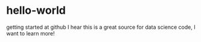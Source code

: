 # hello-world
getting started at github
I hear this is a great source for data science code, I want to learn more!
